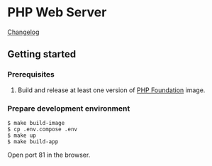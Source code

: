 PHP Web Server
========================

[Changelog](CHANGELOG.md)

## Getting started

### Prerequisites

1. Build and release at least one version of 
   [PHP Foundation](../php-foundation/README.md) image.

### Prepare development environment

```
$ make build-image
$ cp .env.compose .env
$ make up
$ make build-app
```

Open port 81 in the browser.
